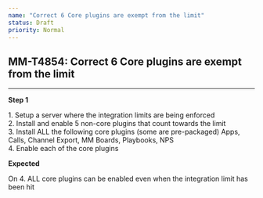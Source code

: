 ```yaml
---
name: "Correct 6 Core plugins are exempt from the limit"
status: Draft
priority: Normal
---
```


## MM-T4854: Correct 6 Core plugins are exempt from the limit

---

**Step 1**

1\. Setup a server where the integration limits are being enforced\
2\. Install and enable 5 non-core plugins that count towards the limit\
3\. Install ALL the following core plugins (some are pre-packaged) Apps, Calls, Channel Export, MM Boards, Playbooks, NPS\
4\. Enable each of the core plugins

**Expected**

On 4. ALL core plugins can be enabled even when the integration limit has been hit
